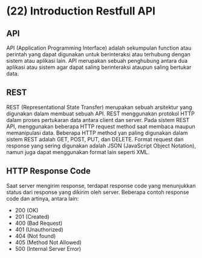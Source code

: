# (22) Introduction Restfull API

## API

API (Application Programming Interface) adalah sekumpulan function atau perintah yang dapat digunakan untuk berinteraksi atau terhubung dengan sistem atau aplikasi lain. API merupakan sebuah penghubung antara dua aplikasi atau sistem agar dapat saling berinteraksi ataupun saling bertukar data.

## REST

REST (Representational State Transfer) merupakan sebuah arsitektur yang digunakan dalam membuat sebuah API. REST menggunakan protokol HTTP dalam proses pertukaran data antara client dan server. Pada sistem REST API, menggunakan beberapa HTTP request method saat membaca maupun memanipulasi data. Beberapa HTTP method yan paling digunakan dalam sistem REST adalah GET, POST, PUT, dan DELETE. Format request dan response yang sering digunakan adalah JSON (JavaScript Object Notation), namun juga dapat menggunakan format lain seperti XML.

## HTTP Response Code

Saat server mengirim response, terdapat response code yang menunjukkan status dari response yang dikirim oleh server. Beberapa contoh response code dan artinya, antara lain:

- 200 (OK)
- 201 (Created)
- 400 (Bad Request)
- 401 (Unauthorized)
- 404 (Not found)
- 405 (Method Not Allowed)
- 500 (Internal Server Error)
